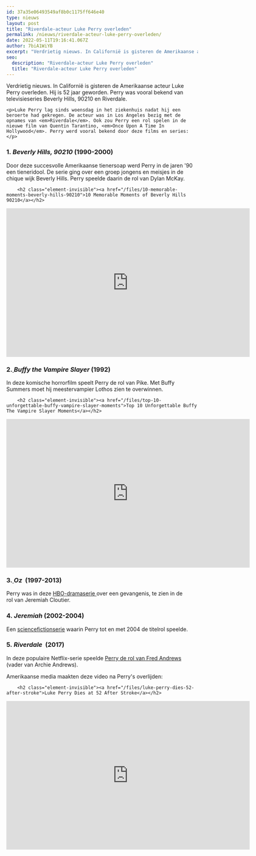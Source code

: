 ```yaml
---
id: 37a35e06493549af8b0c1175ff646e40
type: nieuws
layout: post
title: "Riverdale-acteur Luke Perry overleden"
permalink: /nieuws/riverdale-acteur-luke-perry-overleden/
date: 2022-05-11T19:16:41.067Z
author: 7biA1WiYB
excerpt: "Verdrietig nieuws. In Californië is gisteren de Amerikaanse acteur Luke Perry overleden. Hij is 52 jaar geworden. Perry was vooral bekend van televisieseries Beverly Hills, 90210 en Riverdale.  "
seo:
  description: "Riverdale-acteur Luke Perry overleden"
  title: "Riverdale-acteur Luke Perry overleden"
---
```

Verdrietig nieuws. In Californië is gisteren de Amerikaanse acteur Luke Perry overleden. Hij is 52 jaar geworden. Perry was vooral bekend van televisieseries Beverly Hills, 90210 en Riverdale.  

    <p>Luke Perry lag sinds woensdag in het ziekenhuis nadat hij een beroerte had gekregen. De acteur was in Los Angeles bezig met de opnames van <em>Riverdale</em>. Ook zou Perry een rol spelen in de nieuwe film van Quentin Tarantino, <em>Once Upon A Time In Hollywood</em>. Perry werd vooral bekend door deze films en series:</p>
<h3>1. <em>Beverly Hills, 90210</em> (1990-2000)</h3>
<p>Door deze succesvolle Amerikaanse tienersoap werd Perry in de jaren '90 een tieneridool. De serie ging over een groep jongens en meisjes in de chique wijk Beverly Hills. Perry speelde daarin de rol van Dylan McKay. <div class="media media-element-container media-default"><div id="file-536386" class="file file-video file-video-youtube">

        <h2 class="element-invisible"><a href="/files/10-memorable-moments-beverly-hills-90210">10 Memorable Moments of Beverly Hills 90210</a></h2>
    
  
  <div class="content">
    <div class="media-youtube-video media-element file-default media-youtube-1">
  <iframe class="media-youtube-player" width="640" height="390" title="10 Memorable Moments of Beverly Hills 90210" src="https://www.youtube.com/embed/ozGYIwThJ2A?wmode=opaque&controls=" name="10 Memorable Moments of Beverly Hills 90210" frameborder="0" allowfullscreen="">Video van 10 Memorable Moments of Beverly Hills 90210</iframe>
</div>
  </div>

  
</div>
</div>
<h3>2.<a href="https://nl.wikipedia.org/wiki/Buffy_the_Vampire_Slayer_(film)" target="_blank"> </a><em>Buffy the Vampire Slayer</em> (1992)</h3>
<p>In deze komische horrorfilm speelt Perry de rol van Pike. Met Buffy Summers moet hij meestervampier Lothos zien te overwinnen. <div class="media media-element-container media-default"><div id="file-536387" class="file file-video file-video-youtube">

        <h2 class="element-invisible"><a href="/files/top-10-unforgettable-buffy-vampire-slayer-moments">Top 10 Unforgettable Buffy The Vampire Slayer Moments</a></h2>
    
  
  <div class="content">
    <div class="media-youtube-video media-element file-default media-youtube-2">
  <iframe class="media-youtube-player" width="640" height="390" title="Top 10 Unforgettable Buffy The Vampire Slayer Moments" src="https://www.youtube.com/embed/uKq4SjCPzII?wmode=opaque&controls=" name="Top 10 Unforgettable Buffy The Vampire Slayer Moments" frameborder="0" allowfullscreen="">Video van Top 10 Unforgettable Buffy The Vampire Slayer Moments</iframe>
</div>
  </div>

  
</div>
</div>
<h3>3.<a href="https://nl.wikipedia.org/wiki/Oz_(televisieserie)" target="_blank"> </a><em>Oz</em>  (1997-2013)</h3>
<p>Perry was in deze <a href="https://www.youtube.com/watch?v=MWmjMLKnTZo" target="_blank">HBO-dramaserie </a>over een gevangenis, te zien in de rol van Jeremiah Cloutier. </p>
<h3>4. <em>Jeremiah </em>(2002-2004)</h3>
<p>Een <a href="https://www.youtube.com/watch?v=DDvU0PbhsNM&amp;list=PLrc1hUG65K80Lsx260r6u8687VpXGA_6y" target="_blank">sciencefictionserie</a> waarin Perry tot en met 2004 de titelrol speelde.</p>
<h3>5. <em>Riverdale</em>  (2017)</h3>
<p>In deze populaire Netflix-serie speelde <a href="https://www.youtube.com/watch?v=fPjmLXXW60I" target="_blank">Perry de rol van Fred Andrews</a> (vader van Archie Andrews).</p>
<p>Amerikaanse media maakten deze video na Perry's overlijden:<div class="media media-element-container media-default"><div id="file-536385" class="file file-video file-video-youtube">

        <h2 class="element-invisible"><a href="/files/luke-perry-dies-52-after-stroke">Luke Perry Dies at 52 After Stroke</a></h2>
    
  
  <div class="content">
    <div class="media-youtube-video media-element file-default media-youtube-3">
  <iframe class="media-youtube-player" width="640" height="390" title="Luke Perry Dies at 52 After Stroke" src="https://www.youtube.com/embed/64z7RNdmwc0?wmode=opaque&controls=" name="Luke Perry Dies at 52 After Stroke" frameborder="0" allowfullscreen="">Video van Luke Perry Dies at 52 After Stroke</iframe>
</div>
  </div>

  
</div>
</div>  
